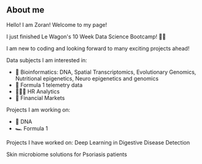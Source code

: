 
## About me
Hello! I am Zoran! Welcome to my page!

I just finished Le Wagon's 10 Week Data Science Bootcamp! :man_cartwheeling:

I am new to coding and looking forward to many exciting projects ahead!

Data subjects I am interested in:
* :microscope:	Bioinformatics: DNA, Spatial Transcriptomics, Evolutionary Genomics, Nutritional epigenetics, Neuro epigenetics and genomics
* :checkered_flag: Formula 1 telemetry data
* :people_holding_hands: HR Analytics
* :rocket: Financial Markets

Projects I am working on:
* :dna: DNA
* :racing_car: Formula 1

Projects I have worked on:
Deep Learning in Digestive Disease Detection

Skin microbiome solutions for Psoriasis patients


